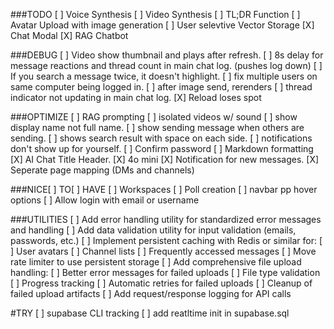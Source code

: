 ###TODO
[ ] Voice Synthesis
[ ] Video Synthesis
[ ] TL;DR Function
[ ] Avatar Upload with image generation
[ ] User selevtive Vector Storage
[X] Chat Modal
[X] RAG Chatbot



###DEBUG
[ ] Video show thumbnail and plays after refresh.
[ ] 8s delay for message reactions and thread count in main chat log. (pushes log down)
[ ] If you search a message twice, it doesn't highlight.
[ ] fix multiple users on same computer being logged in.
[ ] after image send, rerenders
[ ] thread indicator not updating in main chat log.
[X] Reload loses spot

###OPTIMIZE
[ ] RAG prompting
[ ] isolated videos w/ sound
[ ] show display name not full name.
[ ] show sending message when others are sending.
[ ] shows search result with space on each side.
[ ] notifications don't show up for yourself.
[ ] Confirm password
[ ] Markdown formatting
[X] AI Chat Title Header.
[X] 4o mini
[X] Notification for new messages.
[X] Seperate page mapping (DMs and channels)





###NICE[ ] TO[ ] HAVE
[ ] Workspaces
[ ] Poll creation
[ ] navbar pp hover options
[ ] Allow login with email or username







###UTILITIES
[ ] Add error handling utility for standardized error messages and handling
[ ] Add data validation utility for input validation (emails, passwords, etc.)
[ ] Implement persistent caching with Redis or similar for:
  [ ] User avatars
  [ ] Channel lists
  [ ] Frequently accessed messages
[ ] Move rate limiter to use persistent storage
[ ] Add comprehensive file upload handling:
  [ ]  Better error messages for failed uploads
  [ ]  File type validation
  [ ]  Progress tracking
  [ ]  Automatic retries for failed uploads
  [ ]  Cleanup of failed upload artifacts
[ ] Add request/response logging for API calls



#TRY
[ ] supabase CLI tracking
[ ] add reatltime init in supabase.sql
